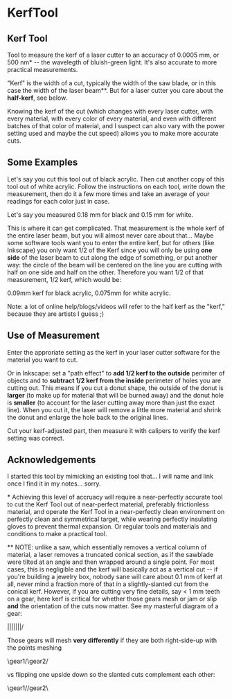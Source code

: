 # KerfTool
## Kerf Tool
Tool to measure the kerf of a laser cutter to an accuracy of 0.0005 mm, or 500 nm* -- the wavelegth of bluish-green light. It's also accurate to more practical measurements.

"Kerf" is the width of a cut, typically the width of the saw blade, or in this case the width of the laser beam**. But for a laser cutter you care about the **half-kerf**, see below.

Knowing the kerf of the cut (which changes with every laser cutter, with every material, with every color of every material, and even with different batches of that color of material, and I suspect can also vary with the power setting used and maybe the cut speed) allows you to make more accurate cuts.

## Some Examples
Let's say you cut this tool out of black acrylic. Then cut another copy of this tool out of white acrylic. Follow the instructions on each tool, write down the measurement, then do it a few more times and take an average of your readings for each color just in case.

Let's say you measured 0.18 mm for black and 0.15 mm for white. 

This is where it can get complicated. That measurement is the whole kerf of the entire laser beam, but you will almost never care about that... Maybe some software tools want you to enter the entire kerf, but for others (like Inkscape) you only want 1/2 of the Kerf since you will only be using **one side** of the laser beam to cut along the edge of something, or put another way: the circle of the beam will be centered on the line you are cutting with half on one side and half on the other. Therefore you want 1/2 of that measurement, 1/2 kerf, which would be: 

0.09mm kerf for black acrylic, 0.075mm for white acrylic.

Note: a lot of online help/blogs/videos will refer to the half kerf as the "kerf," because they are artists I guess ;)

## Use of Measurement
Enter the approriate setting as the kerf in your laser cutter software for the material you want to cut.

Or in Inkscape: set a "path effect" to **add 1/2 kerf to the outside** perimiter of objects and to **subtract 1/2 kerf from the inside** perimeter of holes you are cutting out. This means if you cut a donut shape, the outside of the donut is **larger** (to make up for material that will be burned away) and the donut hole is **smaller** (to account for the laser cutting away more than just the exact line). When you cut it, the laser will remove a little more material and shrink the donut and enlarge the hole back to the original lines.

Cut your kerf-adjusted part, then measure it with calipers to verify the kerf setting was correct.

## Acknowledgements
I started this tool by mimicking an existing tool that... I will name and link once I find it in my notes... sorry.



\* Achieving this level of accruacy will require a near-perfectly accurate tool to cut the Kerf Tool out of near-perfect material, preferably frictionless material, and operate the Kerf Tool in a near-perfectly clean environment on perfectly clean and symmetrical target, while wearing perfectly insulating gloves to prevent thermal expansion. Or regular tools and materials and conditions to make a practical tool.

\** NOTE: unlike a saw, which essentially removes a vertical column of material, a laser removes a truncated conical section, as if the sawblade were tilted at an angle and then wrapped around a single point. For most cases, this is negligible and the kerf will basically act as a vertical cut -- if you're building a jewelry box, nobody sane will care about 0.1 mm of kerf at all, never mind a fraction more of that in a slightly-slanted cut from the conical kerf. However, if you are cutting very fine details, say < 1 mm teeth on a gear, here kerf is critical for whether those gears mesh or jam or slip **and** the orientation of the cuts now matter. See my masterful diagram of a gear:

\|||||||/

Those gears will mesh **very differently** if they are both right-side-up with the points meshing

\gear1/\gear2/

vs flipping one upside down so the slanted cuts complement each other:

\gear1//gear2\


